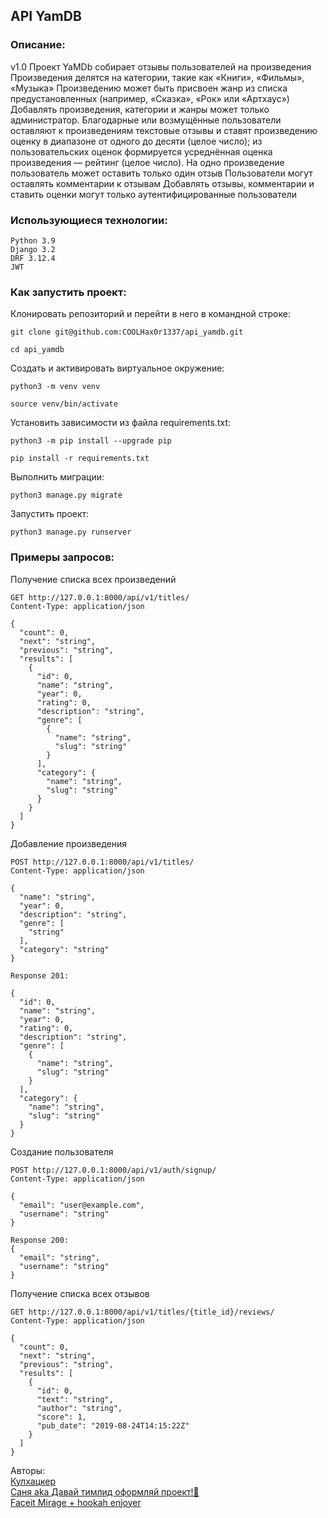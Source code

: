 ## API YamDB

### Описание:
v1.0 
Проект YaMDb собирает отзывы пользователей на произведения
Произведения делятся на категории, такие как «Книги», «Фильмы», «Музыка»
Произведению может быть присвоен жанр из списка предустановленных (например, «Сказка», «Рок» или «Артхаус»)
Добавлять произведения, категории и жанры может только администратор.
Благодарные или возмущённые пользователи оставляют к произведениям текстовые отзывы и ставят произведению оценку в диапазоне от одного до десяти (целое число); из пользовательских оценок формируется усреднённая оценка произведения — рейтинг (целое число). На одно произведение пользователь может оставить только один отзыв
Пользователи могут оставлять комментарии к отзывам
Добавлять отзывы, комментарии и ставить оценки могут только аутентифицированные пользователи

### Использующиеся технологии:
```
Python 3.9
Django 3.2
DRF 3.12.4
JWT
```
### Как запустить проект:

Клонировать репозиторий и перейти в него в командной строке:

```
git clone git@github.com:COOLHax0r1337/api_yamdb.git
```

```
cd api_yamdb
```

Cоздать и активировать виртуальное окружение:

```
python3 -m venv venv
```

```
source venv/bin/activate
```

Установить зависимости из файла requirements.txt:

```
python3 -m pip install --upgrade pip
```

```
pip install -r requirements.txt
```

Выполнить миграции:

```
python3 manage.py migrate
```

Запустить проект:

```
python3 manage.py runserver
```
### Примеры запросов: <br />
Получение списка всех произведений
```
GET http://127.0.0.1:8000/api/v1/titles/
Content-Type: application/json

{
  "count": 0,
  "next": "string",
  "previous": "string",
  "results": [
    {
      "id": 0,
      "name": "string",
      "year": 0,
      "rating": 0,
      "description": "string",
      "genre": [
        {
          "name": "string",
          "slug": "string"
        }
      ],
      "category": {
        "name": "string",
        "slug": "string"
      }
    }
  ]
}
```
Добавление произведения
```
POST http://127.0.0.1:8000/api/v1/titles/
Content-Type: application/json

{
  "name": "string",
  "year": 0,
  "description": "string",
  "genre": [
    "string"
  ],
  "category": "string"
}

Response 201:

{
  "id": 0,
  "name": "string",
  "year": 0,
  "rating": 0,
  "description": "string",
  "genre": [
    {
      "name": "string",
      "slug": "string"
    }
  ],
  "category": {
    "name": "string",
    "slug": "string"
  }
}
```
Создание пользователя
```
POST http://127.0.0.1:8000/api/v1/auth/signup/
Content-Type: application/json

{
  "email": "user@example.com",
  "username": "string"
}

Response 200:
{
  "email": "string",
  "username": "string"
}
```

Получение списка всех отзывов
```
GET http://127.0.0.1:8000/api/v1/titles/{title_id}/reviews/
Content-Type: application/json

{
  "count": 0,
  "next": "string",
  "previous": "string",
  "results": [
    {
      "id": 0,
      "text": "string",
      "author": "string",
      "score": 1,
      "pub_date": "2019-08-24T14:15:22Z"
    }
  ]
}
```
Авторы: <br />
[Кулхацкер](https://github.com/COOLHax0r1337) <br />
[Саня aka Давай тимлид оформляй проект!🤡](https://github.com/BulimicMimic) <br />
[Faceit Mirage + hookah enjoyer](https://github.com/talasov)
